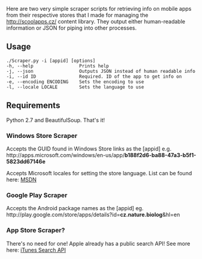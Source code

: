 Here are two very simple scraper scripts for retrieving info on mobile apps from their respective stores that I made for managing the http://scoolapps.cz/ content library. They output either human-readable information or JSON for piping into other processes.

Usage
-----

```
./Scraper.py -i [appid] [options]
-h, --help                 Prints help
-j, --json                 Outputs JSON instead of human readable info
-i, --id ID                Required. ID of the app to get info on
-e, --encoding ENCODING    Sets the encoding to use
-l, --locale LOCALE        Sets the language to use
```

Requirements
------------
Python 2.7 and BeautifulSoup. That's it!

### Windows Store Scraper

Accepts the GUID found in Windows Store links as the [appid]
e.g. http://apps\.microsoft.com/windows/en-us/app/**b188f2d6-ba88-47a3-b5f1-5823dd67146e**

Accepts Microsoft locales for setting the store language.
List can be found here: [MSDN](http://msdn.microsoft.com/en-us/library/ee825488.aspx)

### Google Play Scraper

Accepts the Android package names as the [appid]
eg. http://play\.google.com/store/apps/details?id=**cz.nature.biolog**&hl=en

### App Store Scraper?

There's no need for one! Apple already has a public search API! See more here: [iTunes Search API](https://www.apple.com/itunes/affiliates/resources/documentation/itunes-store-web-service-search-api.html)